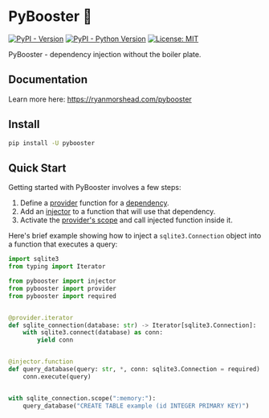 # PyBooster 💉

[![PyPI - Version](https://img.shields.io/pypi/v/pybooster.svg)](https://pypi.org/project/pybooster)
[![PyPI - Python Version](https://img.shields.io/pypi/pyversions/pybooster.svg)](https://pypi.org/project/pybooster)
[![License: MIT](https://img.shields.io/badge/License-MIT-yellow.svg)](https://opensource.org/licenses/MIT)

PyBooster - dependency injection without the boiler plate.

## Documentation

Learn more here: https://ryanmorshead.com/pybooster

## Install

```bash
pip install -U pybooster
```

## Quick Start

Getting started with PyBooster involves a few steps:

1. Define a [provider](https://ryanmorshead.com/pybooster/concepts#providers) function
   for a [dependency](https://ryanmorshead.com/pybooster/concepts#dependencies).
2. Add an [injector](https://ryanmorshead.com/pybooster/concepts#injectors) to a
   function that will use that dependency.
3. Activate the
   [provider's scope](https://ryanmorshead.com/pybooster/concepts#scoping-providers) and
   call injected function inside it.

Here's brief example showing how to inject a `sqlite3.Connection` object into a function
that executes a query:

```python
import sqlite3
from typing import Iterator

from pybooster import injector
from pybooster import provider
from pybooster import required


@provider.iterator
def sqlite_connection(database: str) -> Iterator[sqlite3.Connection]:
    with sqlite3.connect(database) as conn:
        yield conn


@injector.function
def query_database(query: str, *, conn: sqlite3.Connection = required) -> None:
    conn.execute(query)


with sqlite_connection.scope(":memory:"):
    query_database("CREATE TABLE example (id INTEGER PRIMARY KEY)")
```
